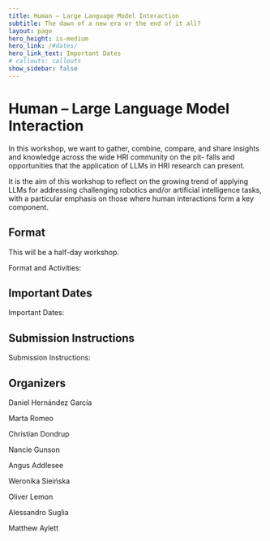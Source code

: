 ```yaml
---
title: Human – Large Language Model Interaction
subtitle: The dawn of a new era or the end of it all?
layout: page
hero_height: is-medium
hero_link: /#dates/
hero_link_text: Important Dates
# callouts: callouts
show_sidebar: false
---
```


# Human – Large Language Model Interaction

In this workshop, we want to gather, combine, compare, and share
insights and knowledge across the wide HRI community on the pit-
falls and opportunities that the application of LLMs in HRI research
can present. 

It is the aim of this workshop to reflect on the growing
trend of applying LLMs for addressing challenging robotics and/or
artificial intelligence tasks, with a particular emphasis on those
where human interactions form a key component.

## [](#format)Format

This will be a half-day workshop.

Format and Activities:


## [](#dates)Important Dates

Important Dates:


## [](#submission)Submission Instructions

Submission Instructions:


## [](#organizers)Organizers

Daniel Hernández García

Marta Romeo

Christian Dondrup

Nancie Gunson

Angus Addlesee

Weronika Sieińska

Oliver Lemon

Alessandro Suglia

Matthew Aylett
